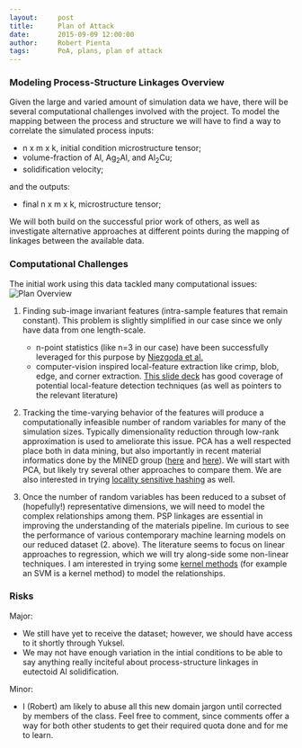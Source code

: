 ```yaml
---
layout:     post
title:      Plan of Attack
date:       2015-09-09 12:00:00
author:     Robert Pienta
tags: 		PoA, plans, plan of attack
---
```

<!-- Start Writing Below in Markdown -->


### Modeling Process-Structure Linkages Overview
Given the large and varied amount of simulation data we have, there will be several computational challenges involved with the project.  To model the mapping between the process and structure we will have to find a way to correlate the simulated process inputs:

 * n x m x k, initial condition microstructure tensor;
 * volume-fraction of Al, Ag<sub>2</sub>Al, and Al<sub>2</sub>Cu;
 * solidification velocity;

 and the outputs:
 * final n x m x k, microstructure tensor;

We will both build on the successful prior work of others, as well as investigate alternative approaches at different points during the mapping of linkages between the available data.

### Computational Challenges
The initial work using this data tackled many computational issues:
![Plan Overview](/project8883/img/poa_overview.png "Overview of workflow")

1. Finding sub-image invariant features (intra-sample features that remain constant). This problem is slightly simplified in our case since we only have data from one length-scale.
	* n-point statistics (like n=3 in our case) have been successfully leveraged for this purpose by [Niezgoda et al.](http://www.sciencedirect.com/science/article/pii/S1359645408004886#)
	* computer-vision inspired local-feature extraction like crimp, blob, edge, and corner extraction. [This slide deck](http://www.cs.toronto.edu/~urtasun/courses/CV/lecture04.pdf) has good coverage of potential local-feature detection techniques (as well as pointers to the relevant literature)

2. Tracking the time-varying behavior of the features will produce a computationally infeasible number of random variables for many of the simulation sizes. Typically dimensionality reduction through low-rank approximation is used to ameliorate this issue. PCA has a well respected place both in data mining, but also importantly in recent material informatics done by the MINED group ([here](http://www.sciencedirect.com/science/article/pii/S1359645411004654) and [here](http://link.springer.com/article/10.1186%2F2193-9772-2-3)). We will start with PCA, but likely try several other approaches to compare them. We are also interested in trying [locality sensitive hashing](https://en.wikipedia.org/wiki/Locality-sensitive_hashing) as well.

3. Once the number of random variables has been reduced to a subset of (hopefully!) representative dimensions, we will need to model the complex relationships among them.  PSP linkages are essential in improving the understanding of the materials pipeline. Im curious to see the performance of various contemporary machine learning models on our reduced dataset (2. above). The literature seems to focus on linear approaches to regression, which we will try along-side some non-linear techniques. I am interested in trying some [kernel methods](https://en.wikipedia.org/wiki/Kernel_method) (for example an SVM is a kernel method) to model the relationships.

### Risks
Major:
* We still have yet to receive the dataset; however, we should have access to it shortly through Yuksel.
* We may not have enough variation in the intial conditions to be able to say anything really inciteful about process-structure linkages in eutectoid Al solidification.

Minor:
* I (Robert) am likely to abuse all this new domain jargon until corrected by members of the class.  Feel free to comment, since comments offer a way for both other students to get their required quota done and for me to learn.